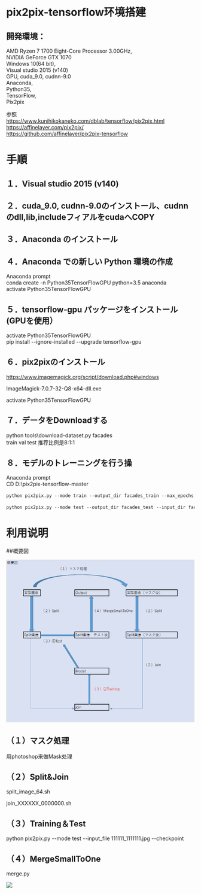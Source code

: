 # pix2pix-tensorflow环境搭建

## 開発環境：
AMD Ryzen 7 1700 Eight-Core Processor 3.00GHz,   
NVIDIA GeForce GTX 1070  
Windows 10(64 bit),  
Visual studio 2015 (v140)  
GPU, cuda_9.0, cudnn-9.0  
Anaconda,  
Python35,  
TensorFlow,  
Pix2pix  

参照					
https://www.kunihikokaneko.com/dblab/tensorflow/pix2pix.html					
https://affinelayer.com/pix2pix/					
https://github.com/affinelayer/pix2pix-tensorflow


# 手順										
## １．Visual studio 2015 (v140)										
										
## ２．cuda_9.0, cudnn-9.0のインストール、cudnnのdll,lib,includeフィアルをcudaへCOPY																				
## ３．Anaconda のインストール										
										
## ４．Anaconda での新しい Python 環境の作成										
Anaconda prompt										
conda create -n Python35TensorFlowGPU python=3.5 anaconda										
activate Python35TensorFlowGPU										
										
## ５．tensorflow-gpu パッケージをインストール (GPUを使用）										
activate Python35TensorFlowGPU										
pip install --ignore-installed --upgrade tensorflow-gpu										
										
## ６．pix2pixのインストール										
https://www.imagemagick.org/script/download.php#windows										
										
ImageMagick-7.0.7-32-Q8-x64-dll.exe										
										
activate Python35TensorFlowGPU										
										
## ７．データをDownloadする										
python tools\download-dataset.py facades										
train val test 推荐比例是8:1:1										
										
## ８．モデルのトレーニングを行う操										
										
Anaconda prompt										
CD D:\pix2pix-tensorflow-master										

```python
python pix2pix.py --mode train --output_dir facades_train --max_epochs 200 --input_dir facades\train  --which_direction BtoA		
```

```python										
python pix2pix.py --mode test --output_dir facades_test --input_dir facades/val --checkpoint facades_train
```

# 利用说明

##概要図

<img src="1.png">

## （１）マスク処理
用photoshop来做Mask处理

## （２）Split&Join

split_image_64.sh

join_XXXXXX_0000000.sh

## （３）Training＆Test
python pix2pix.py --mode test --input_file 111111_1111111.jpg  --checkpoint 

## （４）MergeSmallToOne  
merge.py

<img src="2.png">




